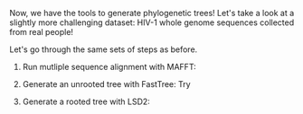 <script>
import Link from "$components/Link.svelte";
import Execute from "$components/Execute.svelte";
</script>

Now, we have the tools to generate phylogenetic trees! Let's take a look at a slightly more challenging dataset: HIV-1 whole genome sequences collected from real people!

Let's go through the same sets of steps as before.

1. Run mutliple sequence alignment with MAFFT:
<Execute command="mafft hiv1_sequences.fas > hiv1_sequences.MSA.fas" inline />

2. Generate an unrooted tree with FastTree:
Try <Execute command="FastTree -gtr -nt -gamma hiv1_sequences.MSA.fas > tree_file.nwk
" inline />

3. Generate a rooted tree with LSD2:
<Execute command="lsd2 -i tree_file.nwk -d hiv1_dates.txt -l -1 -o lsd2_out" inline />

